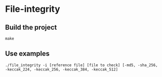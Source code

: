 # File-integrity

## Build the project
`make`

## Use examples 

`./file_integrity -i [reference file] [file to check] [-md5, -sha_256, -keccak_224, -keccak_256, -keccak_384, -keccak_512]`
